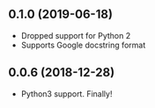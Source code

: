 ## 0.1.0 (2019-06-18)
* Dropped support for Python 2
* Supports Google docstring format

## 0.0.6 (2018-12-28)
* Python3 support. Finally!
